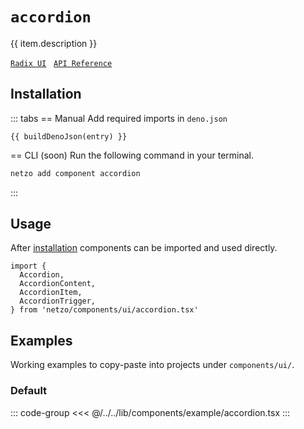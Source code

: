 <script setup>
import SectionDocsCards from '@theme/components/sections/SectionDocsCards.vue'
import en from '~/locales/en.js'
import { ui } from '~/../lib/components/registry.ts'
import { buildDenoJson } from '~/src/utils.ts'
const item = en.components.find(({ uid }) => uid === 'accordion')
const entry = ui.find(i => item.uid === i.name)
</script>

<div class="mb-5 w-75px h-75px"  :class="item.icon" />

# `accordion`

{{ item.description }}

[`Radix UI`](https://www.radix-ui.com/primitives/docs/components/accordion)
&nbsp;
[`API Reference`](https://www.radix-ui.com/primitives/docs/components/accordion#api-reference)

## Installation

::: tabs
== Manual
Add required imports in `deno.json`
```json-vue
{{ buildDenoJson(entry) }}
```
== CLI (soon)
Run the following command in your terminal.
```sh
netzo add component accordion
```
:::

## Usage

After [installation](#installation) components can be imported and used directly.

```tsx
import {
  Accordion,
  AccordionContent,
  AccordionItem,
  AccordionTrigger,
} from 'netzo/components/ui/accordion.tsx'
```

## Examples

Working examples to copy-paste into projects under `components/ui/`.

### Default

::: code-group
<<< @/../../lib/components/example/accordion.tsx
:::
